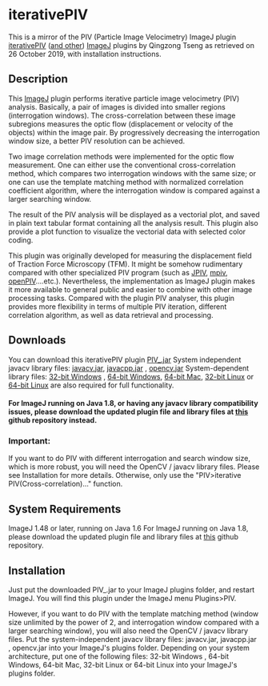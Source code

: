 # iterativePIV
This is a mirror of the PIV (Particle Image Velocimetry) ImageJ plugin [iterativePIV](https://sites.google.com/site/qingzongtseng/piv) ([and other](https://sites.google.com/site/qingzongtseng/imagejplugins)) [ImageJ](http://imagej.nih.gov/ij/) plugins by Qingzong Tseng as retrieved on 26 October 2019, with installation instructions.

## Description

This [ImageJ](http://imagej.nih.gov/ij/) plugin performs iterative particle image velocimetry (PIV) analysis. Basically, a pair of images is divided into smaller regions (interrogation windows). The cross-correlation between these image subregions measures the optic flow (displacement or velocity of the objects) within the image pair. By progressively decreasing the interrogation window size, a better PIV resolution can be achieved. 

Two image correlation methods were implemented for the optic flow measurement. One can either use the conventional cross-correlation method, which compares two interrogation windows with the same size; or one can use the template matching method with normalized correlation coefficient algorithm, where the interrogation window is compared against a larger searching window. 

The result of the PIV analysis will be displayed as a vectorial plot, and saved in plain text tabular format containing all the analysis result. This plugin also provide a plot function to visualize the vectorial data with selected color coding. 

This plugin was originally developed for measuring the displacement field of Traction Force Microscopy (TFM). It might be somehow rudimentary compared with other specialized PIV program (such as [JPIV](http://www.jpiv.vennemann-online.de/), [mpiv](http://www.oceanwave.jp/softwares/mpiv/index.php), [openPIV](http://www.openpiv.net/)....etc.). Nevertheless, the implementation as ImageJ plugin makes it more available to general public and easier to combine with other image processing tasks. Compared with the plugin PIV analyser, this plugin provides more flexibility in terms of multiple PIV iteration, different correlation algorithm, as well as data retrieval and processing. 

## Downloads
You can download this iterativePIV plugin [PIV_.jar](https://github.com/hyperrealist/imagej_plugins/blob/master/legacy/PIV_.jar)
System independent javacv library files: [javacv.jar](https://github.com/hyperrealist/imagej_plugins/blob/master/legacy/libs_javacv0.1_opencv2.4/javacv.jar), [javacpp.jar](https://github.com/hyperrealist/imagej_plugins/blob/master/legacy/libs_javacv0.1_opencv2.4/javacpp.jar) , [opencv.jar](https://github.com/hyperrealist/imagej_plugins/blob/master/legacy/libs_javacv0.1_opencv2.4/opencv.jar)
System-dependent library files: [32-bit Windows](https://github.com/hyperrealist/imagej_plugins/blob/master/legacy/libs_javacv0.1_opencv2.4/opencv-windows-x86.jar) , [64-bit Windows](https://github.com/hyperrealist/imagej_plugins/blob/master/legacy/libs_javacv0.1_opencv2.4/opencv-windows-x86_64.jar), [64-bit Mac](https://github.com/hyperrealist/imagej_plugins/blob/master/legacy/libs_javacv0.1_opencv2.4/opencv-macosx-x86_64.jar), [32-bit Linux](https://github.com/hyperrealist/imagej_plugins/blob/master/legacy/libs_javacv0.1_opencv2.4/opencv-linux-x86.jar) or [64-bit Linux](https://github.com/hyperrealist/imagej_plugins/blob/master/legacy/libs_javacv0.1_opencv2.4/opencv-linux-x86_64.jar) are also required for full functionality.

#### For ImageJ running on Java 1.8, or having any javacv library compatibility issues, please download the updated plugin file and library files at [this](https://github.com/qztseng/imagej_plugins/tree/master/current) github repository instead.

### Important:
If you want to do PIV with different interrogation and search window size, which is more robust, you will need the OpenCV / javacv library files.
Please see Installation for more details. 
Otherwise, only use the "PIV>iterative PIV(Cross-correlation)..." function.

## System Requirements
ImageJ 1.48 or later, running on Java 1.6
For ImageJ running on Java 1.8, please download the updated plugin file and library files at [this](https://github.com/qztseng/imagej_plugins/tree/master/current) github repository.

## Installation
Just put the downloaded PIV_.jar to your ImageJ plugins folder, and restart ImageJ. You will find this plugin under the ImageJ menu Plugins>PIV. 

However, if you want to do  PIV with the template matching method (window size unlimited by the power of 2, and interrogation window compared with a larger searching window), you will also need the OpenCV / javacv library files. Put the system-independent javacv library files: javacv.jar, javacpp.jar , opencv.jar into your ImageJ's plugins folder.
Depending on your system architecture, put one of the following files: 32-bit Windows , 64-bit Windows, 64-bit Mac, 32-bit Linux or 64-bit Linux into your ImageJ's plugins folder.
